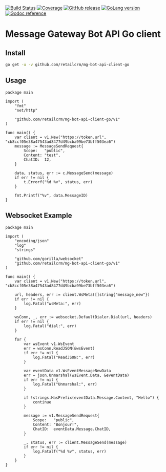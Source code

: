 [![Build Status](https://github.com/retailcrm/mg-bot-api-client-go/workflows/ci/badge.svg)](https://github.com/retailcrm/mg-bot-api-client-go/actions)
[![Coverage](https://img.shields.io/codecov/c/gh/retailcrm/mg-bot-api-client-go/master.svg?logo=codecov&logoColor=white)](https://codecov.io/gh/retailcrm/mg-bot-api-client-go)
[![GitHub release](https://img.shields.io/github/release/retailcrm/mg-bot-api-client-go.svg?logo=github&logoColor=white)](https://github.com/retailcrm/mg-bot-api-client-go/releases)
[![GoLang version](https://img.shields.io/badge/go->=1.13-blue.svg?logo=go&logoColor=white)](https://golang.org/dl/)
[![Godoc reference](https://img.shields.io/badge/godoc-reference-blue.svg)](https://godoc.org/github.com/retailcrm/mg-bot-api-client-go)


# Message Gateway Bot API Go client

## Install

```bash
go get -u -v github.com/retailcrm/mg-bot-api-client-go
```

## Usage

```golang
package main

import (
	"fmt"
	"net/http"

	"github.com/retailcrm/mg-bot-api-client-go/v1"
)

func main() {
    var client = v1.New("https://token.url", "cb8ccf05e38a47543ad8477d49bcba99be73bff503ea6")
    message := MessageSendRequest{
        Scope:   "public",
        Content: "test",
        ChatID:  12,
    }

    data, status, err := c.MessageSend(message)
    if err != nil {
        t.Errorf("%d %v", status, err)
    }

    fmt.Printf("%v", data.MessageID)
}
```

## Websocket Example

```golang
package main

import (
	"encoding/json"
	"log"
	"strings"

	"github.com/gorilla/websocket"
	"github.com/retailcrm/mg-bot-api-client-go/v1"
)

func main() {
	var client = v1.New("https://token.url", "cb8ccf05e38a47543ad8477d49bcba99be73bff503ea6")

	url, headers, err := client.WsMeta([]string{"message_new"})
	if err != nil {
		log.Fatal("wsMeta:", err)
	}

	wsConn, _, err := websocket.DefaultDialer.Dial(url, headers)
	if err != nil {
		log.Fatal("dial:", err)
	}

	for {
		var wsEvent v1.WsEvent
		err = wsConn.ReadJSON(&wsEvent)
		if err != nil {
			log.Fatal("ReadJSON:", err)
		}

		var eventData v1.WsEventMessageNewData
		err = json.Unmarshal(wsEvent.Data, &eventData)
		if err != nil {
			log.Fatal("Unmarshal:", err)
		}

		if !strings.HasPrefix(eventData.Message.Content, "Hello") {
			continue
		}

		message := v1.MessageSendRequest{
			Scope:   "public",
			Content: "Bonjour!",
			ChatID:  eventData.Message.ChatID,
		}

		_, status, err := client.MessageSend(message)
		if err != nil {
			log.Fatalf("%d %v", status, err)
		}
	}
}
```
